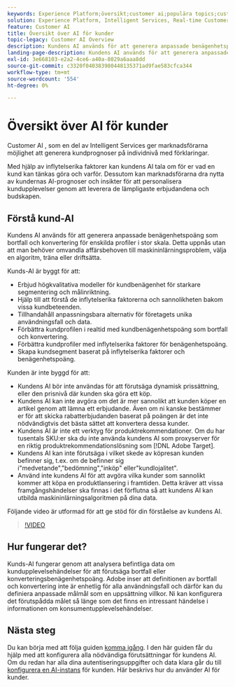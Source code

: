 ```yaml
---
keywords: Experience Platform;översikt;customer ai;populära topics;customer ai overview
solution: Experience Platform, Intelligent Services, Real-time Customer Data Platform
feature: Customer AI
title: Översikt över AI för kunder
topic-legacy: Customer AI Overview
description: Kundens AI används för att generera anpassade benägenhetspoäng som bortfall och konvertering för enskilda profiler i stor skala. Detta uppnås utan att man behöver omvandla affärsbehoven till maskininlärningsproblem, välja en algoritm, träna eller driftsätta.
landing-page-description: Kundens AI används för att generera anpassade benägenhetspoäng som bortfall och konvertering för enskilda profiler i stor skala.
exl-id: 3e668103-e2a2-4ce6-a40a-8029a6aaa8dd
source-git-commit: c3320f040383980448135371ad9fae583cfca344
workflow-type: tm+mt
source-wordcount: '554'
ht-degree: 0%

---
```



# Översikt över AI för kunder

Customer AI , som en del av Intelligent Services ger marknadsförarna möjlighet att generera kundprognoser på individnivå med förklaringar.

Med hjälp av inflytelserika faktorer kan kundens AI tala om för er vad en kund kan tänkas göra och varför. Dessutom kan marknadsförarna dra nytta av kundernas AI-prognoser och insikter för att personalisera kundupplevelser genom att leverera de lämpligaste erbjudandena och budskapen.

## Förstå kund-AI

Kundens AI används för att generera anpassade benägenhetspoäng som bortfall och konvertering för enskilda profiler i stor skala. Detta uppnås utan att man behöver omvandla affärsbehoven till maskininlärningsproblem, välja en algoritm, träna eller driftsätta.

Kunds-AI är byggt för att:

- Erbjud högkvalitativa modeller för kundbenägenhet för starkare segmentering och målinriktning.
- Hjälp till att förstå de inflytelserika faktorerna och sannolikheten bakom vissa kundbeteenden.
- Tillhandahåll anpassningsbara alternativ för företagets unika användningsfall och data.
- Förbättra kundprofilen i realtid med kundbenägenhetspoäng som bortfall och konvertering.
- Förbättra kundprofiler med inflytelserika faktorer för benägenhetspoäng.
- Skapa kundsegment baserat på inflytelserika faktorer och benägenhetspoäng.

Kunden är inte byggd för att:

- Kundens AI bör inte användas för att förutsäga dynamisk prissättning, eller den prisnivå där kunden ska göra ett köp.
- Kundens AI kan inte avgöra om det är mer sannolikt att kunden köper en artikel genom att lämna ett erbjudande. Även om ni kanske bestämmer er för att skicka rabatterbjudanden baserat på poängen är det inte nödvändigtvis det bästa sättet att konvertera dessa kunder.
- Kundens AI är inte ett verktyg för produktrekommendationer. Om du har tusentals SKU:er ska du inte använda kundens AI som proxyserver för en riktig produktrekommendationslösning som [!DNL Adobe Target].
- Kundens AI kan inte förutsäga i vilket skede av köpresan kunden befinner sig, t.ex. om de befinner sig i&quot;medvetande&quot;,&quot;bedömning&quot;,&quot;inköp&quot; eller&quot;kundlojalitet&quot;.
- Använd inte kundens AI för att avgöra vilka kunder som sannolikt kommer att köpa en produktlansering i framtiden. Detta kräver att vissa framgångshändelser ska finnas i det förflutna så att kundens AI kan utbilda maskininlärningsalgoritmen på dina data.

Följande video är utformad för att ge stöd för din förståelse av kundens AI.

>[!VIDEO](https://video.tv.adobe.com/v/32664?learn=on&quality=12)

## Hur fungerar det?

Kunds-AI fungerar genom att analysera befintliga data om kundupplevelsehändelser för att förutsäga bortfall eller konverteringsbenägenhetspoäng. Adobe inser att definitionen av bortfall och konvertering inte är enhetlig för alla användningsfall och därför kan du definiera anpassade målmål som en uppsättning villkor. Ni kan konfigurera det förutspådda målet så länge som det finns en intressant händelse i informationen om konsumentupplevelsehändelser.

## Nästa steg

Du kan börja med att följa guiden [komma igång](./getting-started.md). I den här guiden får du hjälp med att konfigurera alla nödvändiga förutsättningar för kundens AI. Om du redan har alla dina autentiseringsuppgifter och data klara går du till [konfigurera en AI-instans](./user-guide/configure.md) för kunden. Här beskrivs hur du använder AI för kunder.
